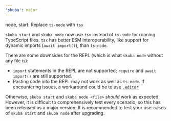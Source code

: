 ```yaml
---
'skuba': major
---
```


node, start: Replace `ts-node` with `tsx`

`skuba start` and `skuba node` now use `tsx` instead of `ts-node` for running TypeScript files. `tsx` has better ESM interoperability, like support for dynamic imports (`await import()`), than `ts-node`.

There are some downsides for the REPL (which is what `skuba node` without any file is):

- `import` statements in the REPL are not supported; `require` and `await import()` are still supported.
- Pasting code into the REPL may not work as well as `ts-node`. If encountering issues, a workaround could be to use [`.editor`](https://nodejs.org/en/learn/command-line/how-to-use-the-nodejs-repl#dot-commands)

Otherwise, `skuba start` and `skuba node <file>` _should_ work as expected. However, it is difficult to comprehensively test every scenario, so this has been released as a major version. It is recommended to test your use-cases of `skuba start` and `skuba node` after upgrading.
